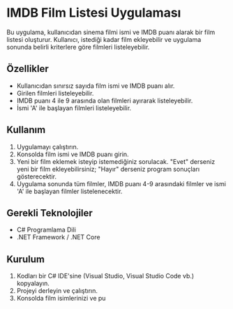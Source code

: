 # IMDB Film Listesi Uygulaması

Bu uygulama, kullanıcıdan sinema filmi ismi ve IMDB puanı alarak bir film listesi oluşturur. Kullanıcı, istediği kadar film ekleyebilir ve uygulama sonunda belirli kriterlere göre filmleri listeleyebilir.

## Özellikler

- Kullanıcıdan sınırsız sayıda film ismi ve IMDB puanı alır.
- Girilen filmleri listeleyebilir.
- IMDB puanı 4 ile 9 arasında olan filmleri ayırarak listeleyebilir.
- İsmi 'A' ile başlayan filmleri listeleyebilir.

## Kullanım

1. Uygulamayı çalıştırın.
2. Konsolda film ismi ve IMDB puanı girin.
3. Yeni bir film eklemek isteyip istemediğiniz sorulacak. "Evet" derseniz yeni bir film ekleyebilirsiniz; "Hayır" derseniz program sonuçları gösterecektir.
4. Uygulama sonunda tüm filmler, IMDB puanı 4-9 arasındaki filmler ve ismi 'A' ile başlayan filmler listelenecektir.

## Gerekli Teknolojiler

- C# Programlama Dili
- .NET Framework / .NET Core

## Kurulum

1. Kodları bir C# IDE'sine (Visual Studio, Visual Studio Code vb.) kopyalayın.
2. Projeyi derleyin ve çalıştırın.
3. Konsolda film isimlerinizi ve pu
